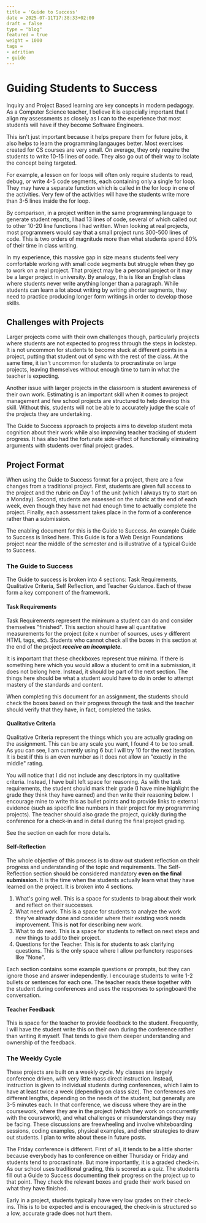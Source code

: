 ```yaml
---
title = 'Guide to Success'
date = 2025-07-11T17:38:33+02:00
draft = false
type = "blog"
featured = true
weight = 1000
tags =
- adritian
- guide
---
```


# Guiding Students to Success

Inquiry and Project Based learning are key concepts in modern pedagogy. As a
Computer Science teacher, I believe it is especially important that I align my
assessments as closely as I can to the experience that most students will have
if they become Software Engineers.

This isn't just important because it helps prepare them for future jobs, it also
helps to learn the programming langauges better. Most exercises created for CS
courses are very small. On average, they only require the students to write
10-15 lines of code. They also go out of their way to isolate the concept being
targeted.

For example, a lesson on for loops will often only require students to read,
debug, or write 4-5 code segments, each containing only a single for loop.
They may have a separate function which is called in the for loop in one of the
activities. Very few of the activities will have the students write more than
3-5 lines inside the for loop.

By comparison, in a project written in the same programming language to generate
student reports, I had 13 lines of code, several of which called out to other
10-20 line functions I had written. When looking at real projects, most programmers
would say that a small project runs 300-500 lines of code. This is two orders
of magnitude more than what students spend 80% of their time in class writing.

In my experience, this massive gap in size means students feel very comfortable
working with small code segments but struggle when they go to work on a real
project. That project may be a personal project or it may be a larger project
in university. By analogy, this is like an English class where students never
write anything longer than a paragraph. While students can learn a lot about
writing by writing shorter segments, they need to practice producing longer
form writings in order to develop those skills.

## Challenges with Projects

Larger projects come with their own challenges though, particularly projects
where students are not expected to progress through the steps in lockstep.
It is not uncommon for students to become stuck at different points in a project,
putting that student out of sync with the rest of the class. At the same time,
it isn't uncommon for students to procrastinate on large projects, leaving
themselves without enough time to turn in what the teacher is expecting.

Another issue with larger projects in the classroom is student awareness of
their own work. Estimating is an important skill when it comes to project
management and few school projects are structured to help develop this skill.
Without this, students will not be able to accurately judge the scale of the
projects they are undertaking.

The Guide to Success approach to projects aims to develop student meta
cognition about their work while also improving teacher tracking of student
progress. It has also had the fortunate side-effect of functionally eliminating
arguments with students over final project grades.

## Project Format

When using the Guide to Success format for a project, there are a few changes
from a traditional project. First, students are given full access to the
project and the rubric on Day 1 of the unit (which I always try to start on a
Monday). Second, students are assessed on the rubric at the end of each week,
even though they have not had enough time to actually complete the project.
Finally, each assessment takes place in the form of a conference rather than a
submission.

The enabling document for this is the Guide to Success. An example Guide to
Success is linked here. This Guide is for a Web Design Foundations project near
the middle of the semester and is illustrative of a typical Guide to Success.

### The Guide to Success

The Guide to success is broken into 4 sections: Task Requirements, Qualitative
Criteria, Self Reflection, and Teacher Guidance. Each of these form a key component
of the framework.

#### Task Requirements

Task Requirements represent the minimum a student can do and consider themselves
"finished". This section should have all quantitative measurements for the project
(cite x number of sources, uses y different HTML tags, etc). Students who cannot
check all the boxes in this section at the end of the project **_receive an incomplete._**

It is important that these checkboxes represent true minima. If there is something
here which you would allow a student to omit in a submission, it does not belong
here. Instead, it should be part of the next section. The things here should be
what a student would have to do in order to attempt mastery of the standards and
content.

When completing this document for an assignment, the students should check the
boxes based on their progress through the task and the teacher should verify
that they have, in fact, completed the tasks.

#### Qualitative Criteria

Qualitative Criteria represent the things which you are actually grading on the
assignment. This can be any scale you want, I found 4 to be too small. As you can
see, I am currently using 6 but I will try 10 for the next iteration. It is best
if this is an even number as it does not allow an "exactly in the middle" rating.

You will notice that I did not include any descriptors in my qualitative criteria.
Instead, I have built left space for reasoning. As with the task requirements,
the student should mark their grade (I have mine highlight the grade they think
they have earned) and then write their reasoning below. I encourage mine to write
this as bullet points and to provide links to external evidence (such as specific
line numbers in their project for my programming projects). The teacher should
also grade the project, quickly during the conference for a check-in and in detail
during the final project grading.

See the section on each for more details.

#### Self-Reflection

The whole objective of this process is to draw out student reflection on their
progress and understanding of the topic and requirements. The Self-Reflection
section should be considered mandatory **even on the final submission.** It is
the time when the students actually learn what they have learned on the project.
It is broken into 4 sections.

1. What's going well. This is a space for students to brag about their work and
   reflect on their successes.
2. What need work. This is a space for students to analyze the work they've
   already done and consider where their existing work needs improvement. This
   is **not** for describing new work.
3. What to do next. This is a space for students to reflect on next steps and
   new things to add to their project.
4. Questions for the Teacher. This is for students to ask clarifying questions.
   This is the only space where I allow perfunctory responses like "None".

Each section contains some example questions or prompts, but they can ignore those
and answer independently. I encourage students to write 1-2 bullets or sentences
for each one. The teacher reads these together with the student during conferences
and uses the responses to springboard the conversation.

#### Teacher Feedback

This is space for the teacher to provide feedback to the student. Frequently, I
will have the student write this on their own during the conference rather than
writing it myself. That tends to give them deeper understanding and ownership
of the feedback.

### The Weekly Cycle

These projects are built on a weekly cycle. My classes are largely conference
driven, with very little mass direct instruction. Instead, instruction is given
to individual students during conferences, which I aim to have at least twice a
week (depending on class size). The conferences are different lengths,
depending on the needs of the student, but generally are 3-5 minutes each. In
that conference, we discuss where they are in the coursework, where they are in
the project (which they work on concurrently with the coursework), and what
challenges or misunderstandings they may be facing. These discussions are freewheeling
and involve whiteboarding sessions, coding examples, physical examples, and
other strategies to draw out students. I plan to write about these in future
posts.

The Friday conference is different. First of all, it tends to be a little
shorter because everybody has to conference on either Thursday or Friday and
students tend to procrastinate. But more importantly, it is a graded check-in.
As our school uses traditional grading, this is scored as a quiz. The students
fill out a Guide to Success documenting their progress on the project up to
that point. They check the relevant boxes and grade their work based on what
they have finished.

Early in a project, students typically have very low grades on their check-ins.
This is to be expected and is encouraged, the check-in is structured so a low,
accurate grade does not hurt them.
